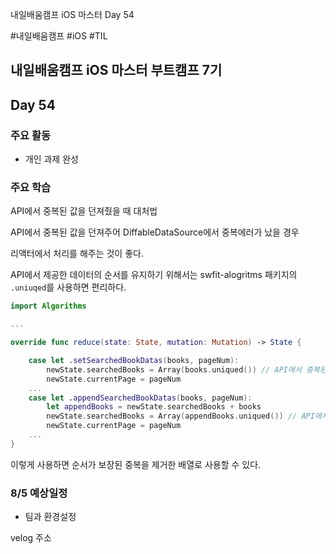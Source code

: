 
내일배움캠프 iOS 마스터 Day 54

#내일배움캠프 #iOS #TIL
## 내일배움캠프 iOS 마스터 부트캠프 7기

## Day 54

### 주요 활동
- 개인 과제 완성

### 주요 학습

API에서 중복된 값을 던져줬을 때 대처법

API에서 중복된 값을 던져주어 DiffableDataSource에서 중복에러가 났을 경우

리액터에서 처리를 해주는 것이 좋다.

API에서 제공한 데이터의 순서를 유지하기 위해서는 swfit-alogritms 패키지의 `.uniuqed`를 사용하면 편리하다.

```swift
import Algorithms

...

override func reduce(state: State, mutation: Mutation) -> State {

    case let .setSearchedBookDatas(books, pageNum):
        newState.searchedBooks = Array(books.uniqued()) // API에서 중복된 값을 던져줬을 때 대비
        newState.currentPage = pageNum
    ...
    case let .appendSearchedBookDatas(books, pageNum):
        let appendBooks = newState.searchedBooks + books
        newState.searchedBooks = Array(appendBooks.uniqued()) // API에서 중복된 값을 던져줬을 때 대비
        newState.currentPage = pageNum
    ...
}

```

이렇게 사용하면 순서가 보장된 중복을 제거한 배열로 사용할 수 있다.


### 8/5 예상일정
- 팀과 환경설정


velog 주소    
